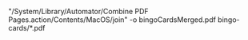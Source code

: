 "/System/Library/Automator/Combine PDF Pages.action/Contents/MacOS/join" -o bingoCardsMerged.pdf bingo-cards/*.pdf
